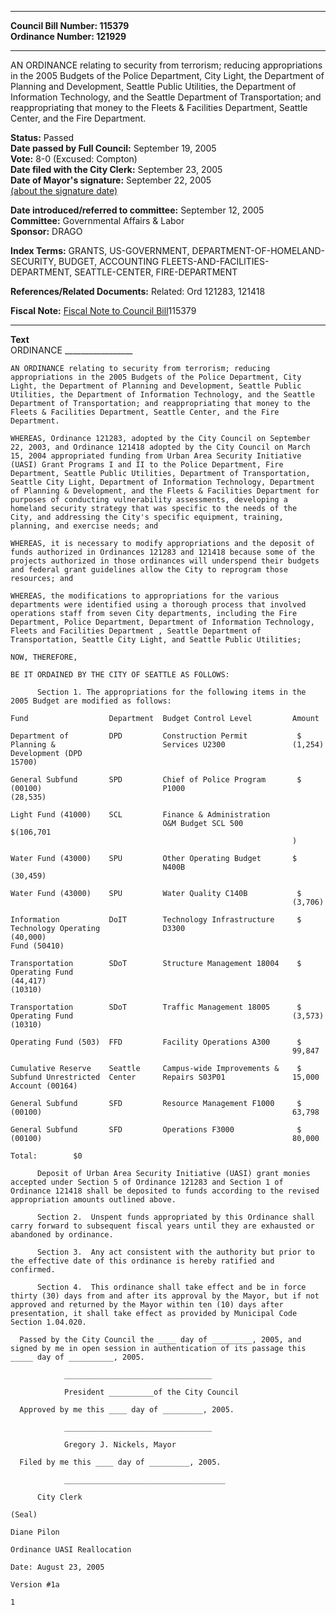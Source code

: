 * * * * *  
  
**Council Bill Number: [](#h0)[](#h2)115379**   
**Ordinance Number: 121929**  
  
* * * * *  
  
AN ORDINANCE relating to security from terrorism; reducing appropriations in the 2005 Budgets of the Police Department, City Light, the Department of Planning and Development, Seattle Public Utilities, the Department of Information Technology, and the Seattle Department of Transportation; and reappropriating that money to the Fleets & Facilities Department, Seattle Center, and the Fire Department.  
  
**Status:** Passed   
**Date passed by Full Council:** September 19, 2005   
**Vote:** 8-0 (Excused: Compton)   
**Date filed with the City Clerk:** September 23, 2005   
**Date of Mayor's signature:** September 22, 2005   
[(about the signature date)](/~public/approvaldate.htm)   
  
  
**Date introduced/referred to committee:** September 12, 2005   
**Committee:** Governmental Affairs & Labor   
**Sponsor:** DRAGO   
  
**Index Terms:** GRANTS, US-GOVERNMENT, DEPARTMENT-OF-HOMELAND-SECURITY, BUDGET, ACCOUNTING FLEETS-AND-FACILITIES-DEPARTMENT, SEATTLE-CENTER, FIRE-DEPARTMENT  
  
**References/Related Documents:** Related: Ord 121283, 121418  
  
**Fiscal Note:** [Fiscal Note to Council Bill](http://clerk.seattle.gov/~public/fnote/115379.htm)[](#h1)[](#h3)115379  
  
* * * * *  
  
**Text**  
    ORDINANCE _________________  
  
    AN ORDINANCE relating to security from terrorism; reducing  
    appropriations in the 2005 Budgets of the Police Department, City  
    Light, the Department of Planning and Development, Seattle Public  
    Utilities, the Department of Information Technology, and the Seattle  
    Department of Transportation; and reappropriating that money to the  
    Fleets & Facilities Department, Seattle Center, and the Fire  
    Department.  
  
    WHEREAS, Ordinance 121283, adopted by the City Council on September  
    22, 2003, and Ordinance 121418 adopted by the City Council on March  
    15, 2004 appropriated funding from Urban Area Security Initiative  
    (UASI) Grant Programs I and II to the Police Department, Fire  
    Department, Seattle Public Utilities, Department of Transportation,  
    Seattle City Light, Department of Information Technology, Department  
    of Planning & Development, and the Fleets & Facilities Department for  
    purposes of conducting vulnerability assessments, developing a  
    homeland security strategy that was specific to the needs of the  
    City, and addressing the City's specific equipment, training,  
    planning, and exercise needs; and  
  
    WHEREAS, it is necessary to modify appropriations and the deposit of  
    funds authorized in Ordinances 121283 and 121418 because some of the  
    projects authorized in those ordinances will underspend their budgets  
    and federal grant guidelines allow the City to reprogram those  
    resources; and  
  
    WHEREAS, the modifications to appropriations for the various  
    departments were identified using a thorough process that involved  
    operations staff from seven City departments, including the Fire  
    Department, Police Department, Department of Information Technology,  
    Fleets and Facilities Department , Seattle Department of  
    Transportation, Seattle City Light, and Seattle Public Utilities;  
  
    NOW, THEREFORE,  
  
    BE IT ORDAINED BY THE CITY OF SEATTLE AS FOLLOWS:  
  
          Section 1. The appropriations for the following items in the  
    2005 Budget are modified as follows:  
  
    Fund                  Department  Budget Control Level         Amount  
  
    Department of         DPD         Construction Permit           $  
    Planning &                        Services U2300               (1,254)  
    Development (DPD  
    15700)  
  
    General Subfund       SPD         Chief of Police Program       $  
    (00100)                           P1000                        (28,535)  
  
    Light Fund (41000)    SCL         Finance & Administration  
                                      O&M Budget SCL 500           $(106,701  
                                                                   )  
  
    Water Fund (43000)    SPU         Other Operating Budget       $  
                                      N400B                        (30,459)  
  
    Water Fund (43000)    SPU         Water Quality C140B           $  
                                                                   (3,706)  
  
    Information           DoIT        Technology Infrastructure     $  
    Technology Operating              D3300                        (40,000)  
    Fund (50410)  
  
    Transportation        SDoT        Structure Management 18004    $  
    Operating Fund                                                 (44,417)  
    (10310)  
  
    Transportation        SDoT        Traffic Management 18005      $  
    Operating Fund                                                 (3,573)  
    (10310)  
  
    Operating Fund (503)  FFD         Facility Operations A300      $  
                                                                   99,847  
  
    Cumulative Reserve    Seattle     Campus-wide Improvements &    $  
    Subfund Unrestricted  Center      Repairs S03P01               15,000  
    Account (00164)  
  
    General Subfund       SFD         Resource Management F1000     $  
    (00100)                                                        63,798  
  
    General Subfund       SFD         Operations F3000              $  
    (00100)                                                        80,000  
  
    Total:        $0  
  
          Deposit of Urban Area Security Initiative (UASI) grant monies  
    accepted under Section 5 of Ordinance 121283 and Section 1 of  
    Ordinance 121418 shall be deposited to funds according to the revised  
    appropriation amounts outlined above.  
  
          Section 2.  Unspent funds appropriated by this Ordinance shall  
    carry forward to subsequent fiscal years until they are exhausted or  
    abandoned by ordinance.  
  
          Section 3.  Any act consistent with the authority but prior to  
    the effective date of this ordinance is hereby ratified and  
    confirmed.  
  
          Section 4.  This ordinance shall take effect and be in force  
    thirty (30) days from and after its approval by the Mayor, but if not  
    approved and returned by the Mayor within ten (10) days after  
    presentation, it shall take effect as provided by Municipal Code  
    Section 1.04.020.  
  
      Passed by the City Council the ____ day of _________, 2005, and  
    signed by me in open session in authentication of its passage this  
    _____ day of __________, 2005.  
  
                _________________________________  
  
                President __________of the City Council  
  
      Approved by me this ____ day of _________, 2005.  
  
                _________________________________  
  
                Gregory J. Nickels, Mayor  
  
      Filed by me this ____ day of _________, 2005.  
  
                ____________________________________  
  
          City Clerk  
  
    (Seal)  
  
    Diane Pilon  
  
    Ordinance UASI Reallocation  
  
    Date: August 23, 2005  
  
    Version #1a  
  
    1  

